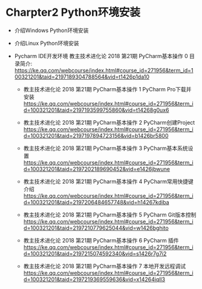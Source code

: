 # Charpter2 Python环境安装

* 介绍Windows Python环境安装
* 介绍Linux Python环境安装
* Pycharm IDE开发环境
    教主技术进化论 2018 第21期 PyCharm基本操作 0 目录简介:
    https://ke.qq.com/webcourse/index.html#course_id=271956&term_id=100321201&taid=2197189304788564&vid=t1426p1da10

    - 教主技术进化论 2018 第21期 PyCharm基本操作 1 PyCharm Pro下载并安装
    https://ke.qq.com/webcourse/index.html#course_id=271956&term_id=100321201&taid=2197193599755860&vid=t14268g0ux6

    - 教主技术进化论 2018 第21期 PyCharm基本操作 2 PyCharm创建Project
    https://ke.qq.com/webcourse/index.html#course_id=271956&term_id=100321201&taid=2197197894723156&vid=b1426br5800

    - 教主技术进化论 2018 第21期 PyCharm基本操作 3 PyCharm基本系统设置
    https://ke.qq.com/webcourse/index.html#course_id=271956&term_id=100321201&taid=2197202189690452&vid=e1426jbwune

    - 教主技术进化论 2018 第21期 PyCharm基本操作 4 PyCharm常用快捷键介绍
    https://ke.qq.com/webcourse/index.html#course_id=271956&term_id=100321201&taid=2197206484657748&vid=h14267kdiba

    - 教主技术进化论 2018 第21期 PyCharm基本操作 5 PyCharm Git版本控制
    https://ke.qq.com/webcourse/index.html#course_id=271956&term_id=100321201&taid=2197210779625044&vid=w1426bghito

    - 教主技术进化论 2018 第21期 PyCharm基本操作 6 PyCharm 插件
    https://ke.qq.com/webcourse/index.html#course_id=271956&term_id=100321201&taid=2197215074592340&vid=s1426r7g7i2

    - 教主技术进化论 2018 第21期 PyCharm基本操作 7 本地开发远程调试
    https://ke.qq.com/webcourse/index.html#course_id=271956&term_id=100321201&taid=2197219369559636&vid=x14264iqll3